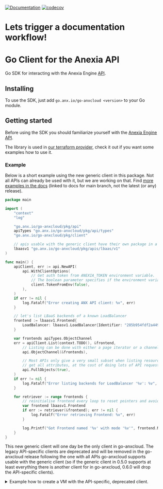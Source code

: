 [![Documentation](https://godoc.org/go.anx.io/go-anxcloud?status.svg)](http://godoc.org/go.anx.io/go-anxcloud)
[![codecov](https://codecov.io/gh/anexia-it/go-anxcloud/branch/main/graph/badge.svg?token=G4XZW5U5WT)](https://codecov.io/gh/anexia-it/go-anxcloud)

# Lets trigger a documentation workflow!

# Go Client for the Anexia API

Go SDK for interacting with the Anexia Engine [API](https://engine.anexia-it.com/).

## Installing

To use the SDK, just add `go.anx.io/go-anxcloud <version>` to your Go module.

## Getting started

Before using the SDK you should familiarize yourself with the [Anexia Engine API](https://engine.anexia-it.com/docs/).

The library is used in [our terraform provider](https://github.com/anexia-it/terraform-provider-anxcloud), check it out if you want some examples how to use it.

### Example

Below is a short example using the new generic client in this package. Not all APIs can already be used with it, but we are working on that.
Find [more examples in the docs](https://pkg.go.dev/go.anx.io/go-anxcloud@main/pkg/api#example-package-Usage) (linked to docs for
main branch, not the latest (or any) release).

```go
package main

import (
	"context"
	"log"

	"go.anx.io/go-anxcloud/pkg/api"
	apiTypes "go.anx.io/go-anxcloud/pkg/api/types"
	"go.anx.io/go-anxcloud/pkg/client"

	// apis usable with the generic client have their own package in a location analog to this
	lbaasv1 "go.anx.io/go-anxcloud/pkg/apis/lbaas/v1"
)

func main() {
	apiClient, err := api.NewAPI(
		api.WithClientOptions(
			// Get auth token from ANEXIA_TOKEN environment variable.
			// The boolean parameter specifies if the environment variable should be unset.
			client.TokenFromEnv(false),
		),
	)
	if err != nil {
		log.Fatalf("Error creating ANX API client: %v", err)
	}

	// let's list LBaaS backends of a known LoadBalancer
	frontend := lbaasv1.Frontend{
		LoadBalancer: lbaasv1.LoadBalancer{Identifier: "285b954fdf2a449c8fdae01cc6074025"},
	}

	var frontends apiTypes.ObjectChannel
	err = apiClient.List(context.TODO(), &frontend,
		// Listing can be done with either a page iterator or a channel, we use a channel here.
		api.ObjectChannel(&frontends),

		// Most APIs only give a very small subset when listing resources, add this flag to
		// get all attributes, at the cost of doing lots of API requests.
		api.FullObjects(true),
	)
	if err != nil {
		log.Fatalf("Error listing backends for LoadBalancer '%v': %v", frontend.LoadBalancer.Identifier, err)
	}

	for retriever := range frontends {
		// reinitialise frontend every loop to reset pointers and avoid potential overwriting of data in the next loop
		var frontend lbaasv1.Frontend
		if err := retriever(&frontend); err != nil {
			log.Fatalf("Error retrieving Frontend: %v", err)
		}

		log.Printf("Got Frontend named '%v' with mode '%v'", frontend.Name, frontend.Mode)
	}
}
```

This new generic client will one day be the only client in go-anxcloud. The legacy API-specific clients are deprecated and will be removed in the
go-anxcloud release following the one with all APIs go-anxcloud supports usable with the generic client (so if the generic client in 0.5.0 supports
at least everything there is another client for in go-anxcloud, 0.6.0 will drop the API-specific clients).

<details>
<summary>Example how to create a VM with the API-specific, deprecated client.</summary>

```go
package main

import (
	"context"
	"fmt"
	"time"

	anexia "go.anx.io/go-anxcloud/pkg"
	"go.anx.io/go-anxcloud/pkg/client"
	"go.anx.io/go-anxcloud/pkg/vsphere/provisioning/vm"
)

func main() {
	vlan := "<ID of the VLAN the VM should have access to>"
	location := "<ID of the location the VM should be in>"

	// Create client using the auth token in environment variable ANEXIA_TOKEN and do not unset the environment variable.
	c, err := client.New(client.AuthFromEnv(false))
	if err != nil {
		panic(fmt.Sprintf("could not create client: %v", err))
	}

	// Get some API.
	provisioning := anexia.NewAPI(c).VSphere().Provisioning()

	// Time out after 30 minutes. Yes it really takes that long sometimes.
	ctx, cancel := context.WithTimeout(context.Background(), 30*time.Minute)
	// Look for a free ip in the given VLAN. This IP is not reserved for you so better be quick.
	ips, err := provisioning.IPs().GetFree(ctx, location, vlan)
	defer cancel()
	if err != nil {
		panic(fmt.Sprintf("provisioning vm failed: %v", err))
	}
	if len(ips) < 1 {
		panic(fmt.Sprintf("no IPs left for testing in vlan"))
	}

	// Create a NIC for the VM and connect it to the VLAN.
	networkInterfaces := []vm.Network{{NICType: "vmxnet3", IPs: []string{ips[0].Identifier}, VLAN: vlan}}
	// Create the definition of the new VM. The ID you see here is Flatcar.
	definition := vm.NewAPI(c).NewDefinition(location, "template", "44b38284-6adb-430e-b4a4-1553e29f352f", "developersfirstvm", 2, 2048, 10, networkInterfaces)
	definition.SSH = "<your SSH pub key>"

	// Provision the VM.
	provisionResponse, err := provisioning.VM().Provision(ctx, definition)
	if err != nil {
		panic(fmt.Sprintf("provisioning vm failed: %v", err))
	}

	// Wait for the VM to be ready.
	_, err = provisioning.Progress().AwaitCompletion(ctx, provisionResponse.Identifier)
	if err != nil {
		panic(fmt.Sprintf("waiting for VM provisioning failed: %v", err))
	}
}
```
</details>
